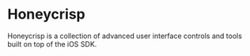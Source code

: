 Honeycrisp
==========

Honeycrisp is a collection of advanced user interface controls and tools built on top of the iOS SDK.
